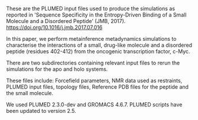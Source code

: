 These are the PLUMED input files used to produce the simulations as reported in 'Sequence Specificity in the Entropy-Driven Binding of a Small Molecule and a Disordered Peptide' (JMB, 2017). https://doi.org/10.1016/j.jmb.2017.07.016

In this paper, we perform metainference metadynamics simulations to characterise the interactions of a small, drug-like molecule and a disordered peptide (residues 402-412) from the oncogenic transcription factor, c-Myc.

There are two subdirectories containing relevant input files to rerun the simulations for the apo and holo systems. 

These files include: Forcefield parameters, NMR data used as restraints, PLUMED input files, topology files, Reference PDB files for the peptide and the small molecule. 

We used PLUMED 2.3.0-dev and GROMACS 4.6.7. PLUMED scripts have been updated to version 2.5.
